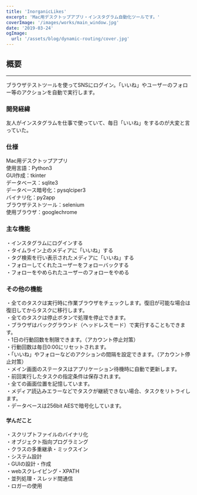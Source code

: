 ```yaml
---
title: 'InorganicLikes'
excerpt: 'Mac用デスクトップアプリ・インスタグラム自動化ツールです。'
coverImage: '/images/works/main_window.jpg'
date: '2019-03-24'
ogImage:
  url: '/assets/blog/dynamic-routing/cover.jpg'
---
```


## 概要

---
ブラウザテストツールを使ってSNSにログイン。「いいね」やユーザーのフォロー等のアクションを自動で実行します。

### 開発経緯

友人がインスタグラムを仕事で使っていて、毎日「いいね」をするのが大変と言っていた。

### 仕様

Mac用デスクトップアプリ  
使用言語：Python3  
GUI作成：tkinter  
データベース：sqlite3  
データベース暗号化：pysqlciper3  
バイナリ化：py2app  
ブラウザテストツール：selenium  
使用ブラウザ：googlechrome  

### 主な機能

・インスタグラムにログインする  
・タイムライン上のメディアに「いいね」する  
・タグ検索を行い表示されたメディアに「いいね」する  
・フォローしてくれたユーザーをフォローバックする  
・フォローをやめられたユーザーのフォローをやめる  

### その他の機能

・全てのタスクは実行時に作業ブラウザをチェックします。復旧が可能な場合は復旧してからタスクに移行します。  
・全てのタスクは停止ボタンで処理を停止できます。  
・ブラウザはバックグラウンド（ヘッドレスモード）で実行することもできます。  
・1日の行動回数を制限できます。（アカウント停止対策）  
・行動回数は毎日0:00にリセットされます。  
・「いいね」やフォローなどのアクションの間隔を設定できます。（アカウント停止対策）  
・メイン画面のステータスはアプリケーション待機時に自動で更新します。  
・前回実行したタスクの指定条件は保存されます。  
・全ての画面位置を記憶しています。  
・メディア読込みエラーなどでタスクが継続できない場合、タスクをリトライします。  
・データベースは256bit AESで暗号化しています。  

#### 学んだこと

・スクリプトファイルのバイナリ化  
・オブジェクト指向プログラミング  
・クラスの多重継承・ミックスイン  
・システム設計  
・GUIの設計・作成  
・webスクレイピング・XPATH  
・並列処理・スレッド間通信  
・ロガーの使用  
